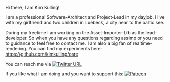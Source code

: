 Hi there, I am Kim Kulling!

I am a professional Software-Architect and Project-Lead in my dayjob. I live with my girlfriend and two children in Luebeck, a city near to the baltic see.

During my freetime I am working on the Asset-Importer-Lib as the lead-developer. So when you have any questions regarding assimp or you need to guidance to feel free to contact me. 
I am also a big fan of realtime-rendering. You can find my experiments here: https://github.com/kimkulling/osre

You can reach me via [![Twitter URL](https://img.shields.io/twitter/url/https/twitter.com/bukotsunikki.svg?style=social&label=Follow%20%40kimkulling)](https://twitter.com/kimkulling)

If you like what I am doing and you want to support this: [![Patreon](https://cloud.githubusercontent.com/assets/8225057/5990484/70413560-a9ab-11e4-8942-1a63607c0b00.png)](http://www.patreon.com/assimp)
